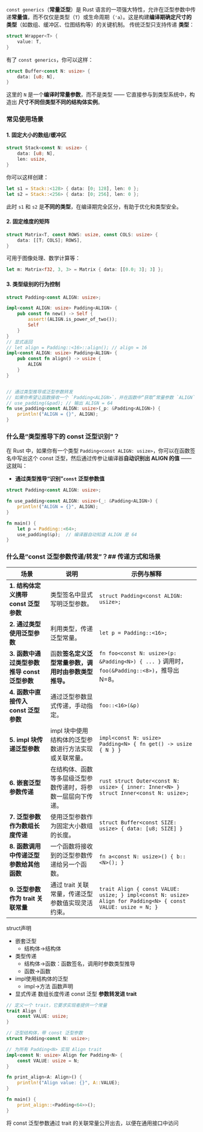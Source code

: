 `const generics`（**常量泛型**）是 Rust 语言的一项强大特性，允许在泛型参数中传递**常量值**，而不仅仅是类型（`T`）或生命周期（`'a`）。这是构建**编译期确定尺寸的类型**（如数组、缓冲区、位图结构等）的关键机制。
传统泛型只支持传递 **类型**：
```rust
struct Wrapper<T> {
    value: T,
}

```
有了 `const generics`，你可以这样：
```rust
struct Buffer<const N: usize> {
    data: [u8; N],
}
```
这里的 `N` 是一个**编译时常量参数**，而不是类型 —— 它直接参与到类型系统中，构造出 **尺寸不同但类型不同的结构体实例**。
### 常见使用场景
#### 1. 固定大小的数组/缓冲区
```rust
struct Stack<const N: usize> {
    data: [u8; N],
    len: usize,
}
```
你可以这样创建：
```rust
let s1 = Stack::<128> { data: [0; 128], len: 0 };
let s2 = Stack::<256> { data: [0; 256], len: 0 };
```
此时 `s1` 和 `s2` 是**不同的类型**，在编译期完全区分，有助于优化和类型安全。
#### 2. 固定维度的矩阵
```rust
struct Matrix<T, const ROWS: usize, const COLS: usize> {
    data: [[T; COLS]; ROWS],
}
```
可用于图像处理、数学计算等：
```rust
let m: Matrix<f32, 3, 3> = Matrix { data: [[0.0; 3]; 3] };
```
#### 3. 类型级别的行为控制
```rust
struct Padding<const ALIGN: usize>;

impl<const ALIGN: usize> Padding<ALIGN> {
    pub const fn new() -> Self {
        assert!(ALIGN.is_power_of_two());
        Self
    }
}
// 显式返回
// let align = Padding::<16>::align(); // align = 16
impl<const ALIGN: usize> Padding<ALIGN> {
    pub const fn align() -> usize {
        ALIGN
    }
}


// 通过类型推导或泛型参数转发
// 如果你希望让函数接收一个 `Padding<ALIGN>`，并在函数中“获取”常量参数 `ALIGN`：
// use_padding(&pad); // 输出 ALIGN = 64
fn use_padding<const ALIGN: usize>(_p: &Padding<ALIGN>) {
    println!("ALIGN = {}", ALIGN);
}
```
### 什么是“类型推导下的 const 泛型识别”？
在 Rust 中，如果你有一个类型 `Padding<const ALIGN: usize>`，你可以在函数签名中写出这个 const 泛型，然后通过传参让编译器**自动识别出 ALIGN 的值** —— 这就叫：
-  **通过类型推导“识别”`const` 泛型参数值**
```rust
struct Padding<const ALIGN: usize>;

fn use_padding<const ALIGN: usize>(_: &Padding<ALIGN>) {
    println!("ALIGN = {}", ALIGN);
}

fn main() {
    let p = Padding::<64>;
    use_padding(&p);  // 编译器自动知道 ALIGN 是 64
}

```
### 什么是“const 泛型参数传递/转发”？## 传递方式和场景

| 场景                            | 说明                             | 示例与解释                                                                                                       |
| ----------------------------- | ------------------------------ | ----------------------------------------------------------------------------------------------------------- |
| **1. 结构体定义携带 const 泛型参数**     | 类型签名中显式写明泛型参数。                 | `struct Padding<const ALIGN: usize>;`                                                                       |
| **2. 通过类型使用泛型参数**             | 利用类型，传递泛型常量。                   | `let p = Padding::<16>;`                                                                                    |
| **3. 函数中通过类型参数推导 const 泛型参数** | 函数**签名定义泛型常量参数，调用时由参数类型推导。**   | `fn foo<const N: usize>(p: &Padding<N>) { ... }` 调用时，`foo(&Padding::<8>)`，推导出 N=8。                          |
| **4. 函数中直接传入 const 泛型参数**     | 通过泛型参数显式传递，手动指定。               | `foo::<16>(&p)`                                                                                             |
| **5. impl 块传递泛型参数**           | impl 块中使用结构体的泛型参数进行方法实现或关联常量。  | `impl<const N: usize> Padding<N> { fn get() -> usize { N } }`                                               |
| **6. 嵌套泛型参数传递**               | 在结构体、函数等多层级泛型参数传递时，将参数一层层向下传递。 | `rust struct Outer<const N: usize> { inner: Inner<N> } struct Inner<const N: usize>;`                       |
| **7. 泛型参数作为数组长度传递**           | 使用泛型参数作为固定大小数组的长度。             | `struct Buffer<const SIZE: usize> { data: [u8; SIZE] }`                                                     |
| **8. 函数调用中传递泛型参数给其他函数**       | 一个函数将接收到的泛型参数传递给另一个函数。         | `fn a<const N: usize>() { b::<N>(); }`                                                                      |
| **9. 泛型参数作为 trait 关联常量**      | 通过 trait 关联常量，传递泛型参数值实现灵活约束。   | `trait Align { const VALUE: usize; } impl<const N: usize> Align for Padding<N> { const VALUE: usize = N; }` |
struct声明
- 嵌套泛型
	- 结构体->结构体
- 类型传递
	- 结构体->函数：函数签名，调用时参数类型推导
	- 函数->函数
- impl使用结构体的泛型
	- impl->方法
函数声明
- 显式传递
数组长度传递
const 泛型 **参数转发进 trait**
```rust
// 定义一个 trait，它要求实现者提供一个常量
trait Align {
    const VALUE: usize;
}

// 泛型结构体，带 const 泛型参数
struct Padding<const N: usize>;

// 为所有 Padding<N> 实现 Align trait
impl<const N: usize> Align for Padding<N> {
    const VALUE: usize = N;
}

fn print_align<A: Align>() {
    println!("Align value: {}", A::VALUE);
}

fn main() {
    print_align::<Padding<64>>();
}

```
将 const 泛型参数通过 trait 的关联常量公开出去，以便在通用接口中访问